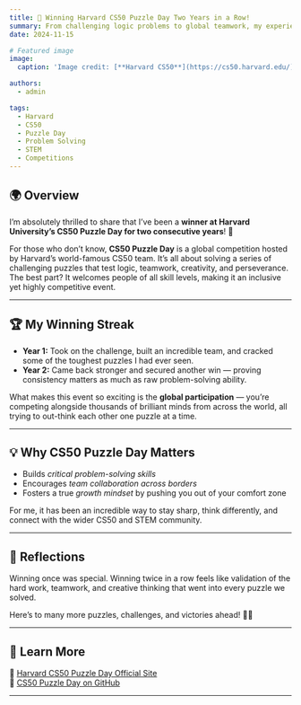 ```yaml
---
title: 🧩 Winning Harvard CS50 Puzzle Day Two Years in a Row!
summary: From challenging logic problems to global teamwork, my experience at Harvard's CS50 Puzzle Day has been unforgettable.
date: 2024-11-15

# Featured image
image:
  caption: 'Image credit: [**Harvard CS50**](https://cs50.harvard.edu/)'

authors:
  - admin

tags:
  - Harvard
  - CS50
  - Puzzle Day
  - Problem Solving
  - STEM
  - Competitions
---
```


## 🌍 Overview

I’m absolutely thrilled to share that I’ve been a **winner at Harvard University’s CS50 Puzzle Day for two consecutive years**! 🎉

For those who don’t know, **CS50 Puzzle Day** is a global competition hosted by Harvard’s world-famous CS50 team. It’s all about solving a series of challenging puzzles that test logic, teamwork, creativity, and perseverance. The best part? It welcomes people of all skill levels, making it an inclusive yet highly competitive event.

---

## 🏆 My Winning Streak

- **Year 1:** Took on the challenge, built an incredible team, and cracked some of the toughest puzzles I had ever seen.
- **Year 2:** Came back stronger and secured another win — proving consistency matters as much as raw problem-solving ability.

What makes this event so exciting is the **global participation** — you’re competing alongside thousands of brilliant minds from across the world, all trying to out-think each other one puzzle at a time.

---

## 💡 Why CS50 Puzzle Day Matters

- Builds *critical problem-solving skills*
- Encourages *team collaboration across borders*
- Fosters a true *growth mindset* by pushing you out of your comfort zone

For me, it has been an incredible way to stay sharp, think differently, and connect with the wider CS50 and STEM community.

---

## 🌟 Reflections

Winning once was special. Winning twice in a row feels like validation of the hard work, teamwork, and creative thinking that went into every puzzle we solved.

Here’s to many more puzzles, challenges, and victories ahead! 🧠✨

---

## 🔗 Learn More

📌 [Harvard CS50 Puzzle Day Official Site](https://cs50.harvard.edu/x/)  
📌 [CS50 Puzzle Day on GitHub](https://github.com/cs50/puzzles)

---

